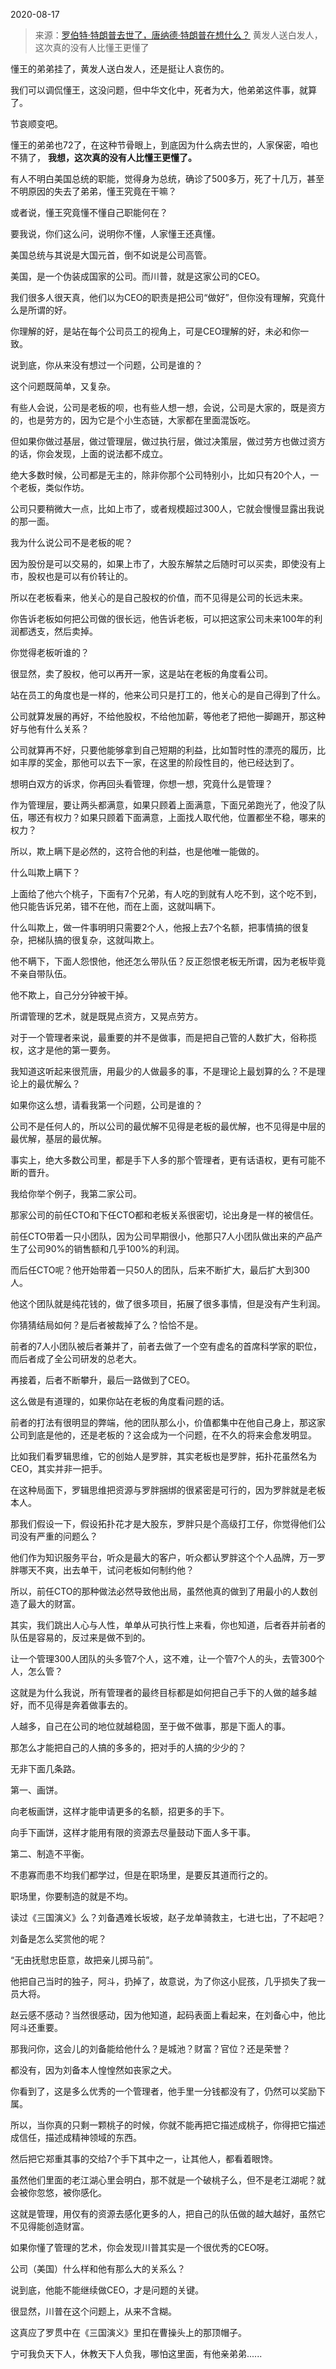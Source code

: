 2020-08-17

> 来源：[罗伯特·特朗普去世了，唐纳德·特朗普在想什么？](http://mp.weixin.qq.com/s?__biz=MzU3NDc5Nzc0NQ==&mid=2247491600&idx=1&sn=5e7440ca9a6000948ea89fa0c627e764&chksm=fd2e42ceca59cbd8e920ad9d4631c6c842f9bddc165726790b1351b518fa94456cd35ba997c7&scene=27#wechat_redirect)
> 黄发人送白发人，这次真的没有人比懂王更懂了

懂王的弟弟挂了，黄发人送白发人，还是挺让人哀伤的。  

  

我们可以调侃懂王，这没问题，但中华文化中，死者为大，他弟弟这件事，就算了。

  

节哀顺变吧。  

  

懂王的弟弟也72了，在这种节骨眼上，到底因为什么病去世的，人家保密，咱也不猜了， **我想，这次真的没有人比懂王更懂了。**  

  

有人不明白美国总统的职能，觉得身为总统，确诊了500多万，死了十几万，甚至不明原因的失去了弟弟，懂王究竟在干嘛？

  

或者说，懂王究竟懂不懂自己职能何在？

  

要我说，你们这么问，说明你不懂，人家懂王还真懂。

  

美国总统与其说是大国元首，倒不如说是公司高管。

  

美国，是一个伪装成国家的公司。而川普，就是这家公司的CEO。

  

我们很多人很天真，他们以为CEO的职责是把公司“做好”，但你没有理解，究竟什么是所谓的好。

  

你理解的好，是站在每个公司员工的视角上，可是CEO理解的好，未必和你一致。

  

说到底，你从来没有想过一个问题，公司是谁的？

  

这个问题既简单，又复杂。

  

有些人会说，公司是老板的呗，也有些人想一想，会说，公司是大家的，既是资方的，也是劳方的，因为它是个小生态链，大家都在里面混饭吃。  

  

但如果你做过基层，做过管理层，做过执行层，做过决策层，做过劳方也做过资方的话，你会发现，上面的说法都不成立。  

  

绝大多数时候，公司都是无主的，除非你那个公司特别小，比如只有20个人，一个老板，类似作坊。  

  

公司只要稍微大一点，比如上市了，或者规模超过300人，它就会慢慢显露出我说的那一面。  

  

我为什么说公司不是老板的呢？  

  

因为股份是可以交易的，如果上市了，大股东解禁之后随时可以买卖，即使没有上市，股权也是可以有价转让的。

  

所以在老板看来，他关心的是自己股权的价值，而不见得是公司的长远未来。

  

你告诉老板如何把公司做的很长远，他告诉老板，可以把这家公司未来100年的利润都透支，然后卖掉。  

  

你觉得老板听谁的？

  

很显然，卖了股权，他可以再开一家，这是站在老板的角度看公司。  

  

站在员工的角度也是一样的，他来公司只是打工的，他关心的是自己得到了什么。

  

公司就算发展的再好，不给他股权，不给他加薪，等他老了把他一脚踢开，那这种好与他有什么关系？  

  

公司就算再不好，只要他能够拿到自己短期的利益，比如暂时性的漂亮的履历，比如丰厚的奖金，那他可以去下一家，在这里的阶段性目的，他已经达到了。  

  

想明白双方的诉求，你再回头看管理，你想一想，究竟什么是管理？

  

作为管理层，要让两头都满意，如果只顾着上面满意，下面兄弟跑光了，他没了队伍，哪还有权力？如果只顾着下面满意，上面找人取代他，位置都坐不稳，哪来的权力？

  

所以，欺上瞒下是必然的，这符合他的利益，也是他唯一能做的。  

  

什么叫欺上瞒下？  

  

上面给了他六个桃子，下面有7个兄弟，有人吃的到就有人吃不到，这个吃不到，他只能告诉兄弟，错不在他，而在上面，这就叫瞒下。  

  

什么叫欺上，做一件事明明只需要2个人，他报上去7个名额，把事情搞的很复杂，把梯队搞的很复杂，这就叫欺上。

  

他不瞒下，下面人怨恨他，他还怎么带队伍？反正怨恨老板无所谓，因为老板毕竟不亲自带队伍。

  

他不欺上，自己分分钟被干掉。

  

所谓管理的艺术，就是既晃点资方，又晃点劳方。

  

对于一个管理者来说，最重要的并不是做事，而是把自己管的人数扩大，俗称揽权，这才是他的第一要务。  

  

我知道这听起来很荒唐，用最少的人做最多的事，不是理论上最划算的么？不是理论上的最优解么？  

  

如果你这么想，请看我第一个问题，公司是谁的？  

  

公司不是任何人的，所以公司的最优解不见得是老板的最优解，也不见得是中层的最优解，基层的最优解。

  

事实上，绝大多数公司里，都是手下人多的那个管理者，更有话语权，更有可能不断的晋升。  

  

我给你举个例子，我第二家公司。  

  

那家公司的前任CTO和下任CTO都和老板关系很密切，论出身是一样的被信任。  

  

前任CTO带着一只小团队，因为公司早期很小，他那只7人小团队做出来的产品产生了公司90%的销售额和几乎100%的利润。  

  

而后任CTO呢？他开始带着一只50人的团队，后来不断扩大，最后扩大到300人。  

  

他这个团队就是纯花钱的，做了很多项目，拓展了很多事情，但是没有产生利润。

  

你猜猜结局如何？是后者被裁掉了么？恰恰不是。  

  

前者的7人小团队被后者兼并了，前者去做了一个空有虚名的首席科学家的职位，而后者成了全公司研发的总老大。

  

再接着，后者不断攀升，最后一路做到了CEO。  

  

这么做是有道理的，如果你站在老板的角度看问题的话。  

  

前者的打法有很明显的弊端，他的团队那么小，价值都集中在他自己身上，那这家公司到底是他的，还是老板的？这会成为一个问题，在不久的将来会愈发明显。  

  

比如我们看罗辑思维，它的创始人是罗胖，其实老板也是罗胖，拓扑花虽然名为CEO，其实并非一把手。  

  

在这种局面下，罗辑思维把资源与罗胖捆绑的很紧密是可行的，因为罗胖就是老板本人。

  

那我们假设一下，假设拓扑花才是大股东，罗胖只是个高级打工仔，你觉得他们公司没有严重的问题么？  

  

他们作为知识服务平台，听众是最大的客户，听众都认罗胖这个个人品牌，万一罗胖哪天不爽，出去单干，试问老板如何制约他？  

  

所以，前任CTO的那种做法必然导致他出局，虽然他真的做到了用最小的人数创造了最大的财富。

  

其实，我们跳出人心与人性，单单从可执行性上来看，你也知道，后者吞并前者的队伍是容易的，反过来是做不到的。  

  

让一个管理300人团队的头多管7个人，这不难，让一个管7个人的头，去管300个人，怎么管？

  

这就是为什么我说，所有管理者的最终目标都是如何把自己手下的人做的越多越好，而不见得是奔着做事去的。

  

人越多，自己在公司的地位就越稳固，至于做不做事，那是下面人的事。  

  

那怎么才能把自己的人搞的多多的，把对手的人搞的少少的？  

  

无非下面几条路。  

  

第一、画饼。

  

向老板画饼，这样才能申请更多的名额，招更多的手下。  

向手下画饼，这样才能用有限的资源去尽量鼓动下面人多干事。

  

第二、制造不平衡。  

  

不患寡而患不均我们都学过，但是在职场里，是要反其道而行之的。  

  

职场里，你要制造的就是不均。  

  

读过《三国演义》么？刘备遇难长坂坡，赵子龙单骑救主，七进七出，了不起吧？  

  

刘备是怎么奖赏他的呢？  

  

“无由抚慰忠臣意，故把亲儿掷马前”。

  

他把自己当时的独子，阿斗，扔掉了，故意说，为了你这小屁孩，几乎损失了我一员大将。

  

赵云感不感动？当然很感动，因为他知道，起码表面上看起来，在刘备心中，他比阿斗还重要。  

  

那我问你，这会儿的刘备能给他什么？是城池？财富？官位？还是荣誉？  

  

都没有，因为刘备本人惶惶然如丧家之犬。

  

你看到了，这是多么优秀的一个管理者，他手里一分钱都没有了，仍然可以奖励下属。  

  

所以，当你真的只剩一颗桃子的时候，你就不能再把它描述成桃子，你得把它描述成信任，描述成精神领域的东西。  

  

然后把它郑重其事的交给7个手下其中之一，让其他人，都看着眼馋。

  

虽然他们里面的老江湖心里会明白，那不就是一个破桃子么，但不是老江湖呢？就会被你忽悠，被你感化。  

  

这就是管理，用仅有的资源去感化更多的人，把自己的队伍做的越大越好，虽然它不见得能创造财富。  

  

如果你懂了管理的艺术，你会发现川普其实是一个很优秀的CEO呀。

  

公司（美国）什么样和他有那么大的关系么？

  

说到底，他能不能继续做CEO，才是问题的关键。

  

很显然，川普在这个问题上，从来不含糊。

  

这真应了罗贯中在《三国演义》里扣在曹操头上的那顶帽子。  

  

宁可我负天下人，休教天下人负我，哪怕这里面，有他亲弟弟......

